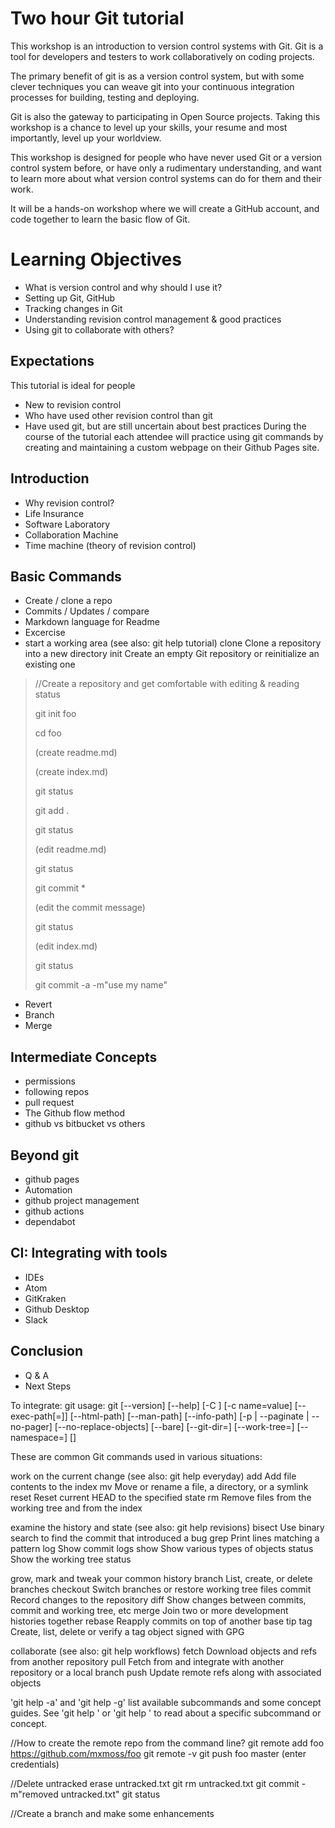 # Two hour Git tutorial
This workshop is an introduction to version control systems with Git. 
 Git is a tool for developers and testers to work collaboratively on coding projects.

The primary benefit of git is as a version control system, but with some clever techniques you can weave git into your continuous integration processes for building, testing and deploying.

Git is also the gateway to participating in Open Source projects.  Taking this workshop is a chance to level up your skills, your resume and most importantly, level up your worldview.

This workshop is designed for people who have never used Git or a version control system before, or have only a rudimentary understanding, and want to learn more about what version control systems can do for them and their work.

It will be a hands-on workshop where we will create a GitHub account, and code together to learn the basic flow of Git. 

# Learning Objectives
- What is version control and why should I use it?
- Setting up Git, GitHub
- Tracking changes in Git
- Understanding revision control management & good practices
- Using git to collaborate with others?


## Expectations
This tutorial is ideal for people
- New to revision control
- Who have used other revision control than git
- Have used git, but are still uncertain about best practices
During the course of the tutorial each attendee will practice using git commands by creating and maintaining a custom webpage on their Github Pages site.

## Introduction
- Why revision control?
- Life Insurance
- Software Laboratory
- Collaboration Machine
- Time machine (theory of revision control)

## Basic Commands
- Create / clone a repo
- Commits / Updates / compare
- Markdown language for Readme
- Excercise
- start a working area (see also: git help tutorial)
   clone      Clone a repository into a new directory
   init       Create an empty Git repository or reinitialize an existing one
> //Create a repository and get comfortable with editing & reading status
> 
> git init foo
> 
> cd foo
> 
> (create readme.md)
> 
> (create index.md)
> 
> git status 
> 
> git add .
> 
> git status
> 
> (edit readme.md)
> 
> git status
> 
> git commit *
> 
> (edit the commit message)
> 
> git status
> 
> (edit index.md)
> 
> git status
> 
> git commit -a -m"use my name" 

- Revert
- Branch
- Merge 

## Intermediate Concepts
- permissions
- following repos
- pull request
- The Github flow method
- github vs bitbucket vs others

## Beyond git
- github pages
- Automation
- github project management
- github actions
- dependabot

## CI: Integrating with tools
- IDEs
- Atom
- GitKraken
- Github Desktop
- Slack

## Conclusion
- Q & A
- Next Steps



To integrate:
git
usage: git [--version] [--help] [-C <path>] [-c name=value]
           [--exec-path[=<path>]] [--html-path] [--man-path] [--info-path]
           [-p | --paginate | --no-pager] [--no-replace-objects] [--bare]
           [--git-dir=<path>] [--work-tree=<path>] [--namespace=<name>]
           <command> [<args>]

These are common Git commands used in various situations:


work on the current change (see also: git help everyday)
   add        Add file contents to the index
   mv         Move or rename a file, a directory, or a symlink
   reset      Reset current HEAD to the specified state
   rm         Remove files from the working tree and from the index

examine the history and state (see also: git help revisions)
   bisect     Use binary search to find the commit that introduced a bug
   grep       Print lines matching a pattern
   log        Show commit logs
   show       Show various types of objects
   status     Show the working tree status

grow, mark and tweak your common history
   branch     List, create, or delete branches
   checkout   Switch branches or restore working tree files
   commit     Record changes to the repository
   diff       Show changes between commits, commit and working tree, etc
   merge      Join two or more development histories together
   rebase     Reapply commits on top of another base tip
   tag        Create, list, delete or verify a tag object signed with GPG

collaborate (see also: git help workflows)
   fetch      Download objects and refs from another repository
   pull       Fetch from and integrate with another repository or a local branch
   push       Update remote refs along with associated objects

'git help -a' and 'git help -g' list available subcommands and some
concept guides. See 'git help <command>' or 'git help <concept>'
to read about a specific subcommand or concept.


//How to create the remote repo from the command line?
git remote add foo https://github.com/mxmoss/foo
git remote -v
git push foo master
(enter credentials)

//Delete untracked
erase untracked.txt
git rm untracked.txt
git commit -m"removed untracked.txt"
git status

//Create a branch and make some enhancements

